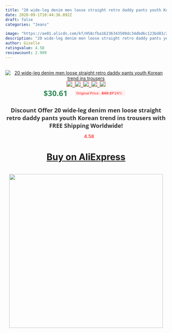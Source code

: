 ```yaml
---
title: "20 wide-leg denim men loose straight retro daddy pants youth Korean trend ins trousers"
date: 2020-09-1T10:44:36.892Z
draft: false
categories: "Jeans"

image: "https://ae01.alicdn.com/kf/H58cfba16236343509dc34dbd6c123bd83/20-wide-leg-denim-men-loose-straight-retro-daddy-pants-youth-Korean-trend-ins-trousers.jpg"
description: "20 wide-leg denim men loose straight retro daddy pants youth Korean trend ins trousers"
author: Giselle
ratingvalue: 4.58
reviewcount: 2.999
---
```

<br>
<div style="text-align: center;">
<a href="https://s.click.aliexpress.com/e/_9QLk2p" target="_blank" rel="nofollow noopener noreferrer"><img alt="20 wide-leg denim men loose straight retro daddy pants youth Korean trend ins trousers" class="magnifier-image" src="https://ae01.alicdn.com/kf/H58cfba16236343509dc34dbd6c123bd83/20-wide-leg-denim-men-loose-straight-retro-daddy-pants-youth-Korean-trend-ins-trousers.jpg_640x640.jpg">
<br>
<img style="border:1px solid salmon" src="https://ae01.alicdn.com/kf/H58cfba16236343509dc34dbd6c123bd83/20-wide-leg-denim-men-loose-straight-retro-daddy-pants-youth-Korean-trend-ins-trousers.jpg_120x120.jpg">&nbsp;&nbsp;<img style="border:1px solid salmon" src="https://ae01.alicdn.com/kf/Ha16a5f0c63ca480fb2c614e6038191a5F/20-wide-leg-denim-men-loose-straight-retro-daddy-pants-youth-Korean-trend-ins-trousers.jpg_120x120.jpg">&nbsp;&nbsp;<img style="border:1px solid salmon" src="https://ae01.alicdn.com/kf/He68115e88d704ecf91ad9ddbba146e1aX/20-wide-leg-denim-men-loose-straight-retro-daddy-pants-youth-Korean-trend-ins-trousers.jpg_120x120.jpg">&nbsp;&nbsp;<img style="border:1px solid salmon" src="https://ae01.alicdn.com/kf/Hdcf1250017c144e3af126693ae7678557/20-wide-leg-denim-men-loose-straight-retro-daddy-pants-youth-Korean-trend-ins-trousers.jpg_120x120.jpg">&nbsp;&nbsp;<img style="border:1px solid salmon" src="https://ae01.alicdn.com/kf/Hee073329aaaa49c88c70bcfd4a0f8436V/20-wide-leg-denim-men-loose-straight-retro-daddy-pants-youth-Korean-trend-ins-trousers.jpg_120x120.jpg"></a></div><br0>
<div style="text-align: center;"><span style="background-color: white; border: 0px; box-sizing: border-box; color: seagreen; display: inline-block; font-family: &quot;open sans&quot; , &quot;arial&quot; , &quot;helvetica&quot; , sans-serif , &quot;heiti&quot;; font-size: 24px; font-stretch: inherit; font-weight: 700; line-height: inherit; margin: 0px 10px 0px 0px; padding: 0px; vertical-align: middle;">$30.61 </span>
<span style="background: rgb(255 , 241 , 241); border-radius: 3px; border: 0px; box-sizing: border-box; color: #ff4747; display: inline-block; font-family: inherit; font-size: 12px; font-stretch: inherit; font-style: inherit; font-variant: inherit; font-weight: 600; line-height: inherit; margin: 0px; padding: 2px 5px; transform: scale(0.9); vertical-align: middle;">Original Price : <b style="text-decoration: line-through;">$40.27 </b> 24%&nbsp;&nbsp;</span></div>
<h1 style="color: #333333; display: inline-block; font-family: &quot;open sans&quot; , &quot;arial&quot; , &quot;helvetica&quot; , sans-serif , &quot;heiti&quot;; font-size: 18px; font-stretch: inherit; font-weight: 700; text-align: center;">Discount Offer 20 wide-leg denim men loose straight retro daddy pants youth Korean trend ins trousers with FREE Shipping Worldwide!</h1>
<div style="color: #ff4747; text-align: center;">
<img src="https://4.bp.blogspot.com/-M0ZcTcb-5uY/XleCXlxnR4I/AAAAAAAAAEc/OrjgMkXV1oMQFaCRZj5HQwOCBcu3w1FegCPcBGAYYCw/s1600/star.png" style="height: 15px;">&nbsp;<b>4.58</b></div>
<div class="button_cont" align="center"><a class="buynow_a" href="https://s.click.aliexpress.com/e/_9QLk2p" target="_blank" rel="nofollow noopener noreferrer"><H1>Buy on AliExpress</H1></a></div><br>
<div class="separator" style="clear: both; text-align: center;">
<img src="https://lh3.googleusercontent.com/-pTy5HemUv9M/XlePHvY0dAI/AAAAAAAAAE4/0nX5iRUoIWY8eMW9Dpxeirr157OZliDIgCLcBGAsYHQ/s1600/badge.gif" width="480">
</div>

